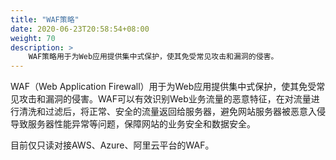 ```yaml
---
title: "WAF策略"
date: 2020-06-23T20:58:54+08:00
weight: 70
description: >
    WAF策略用于为Web应用提供集中式保护，使其免受常见攻击和漏洞的侵害。
---
```


WAF（Web Application Firewall）用于为Web应用提供集中式保护，使其免受常见攻击和漏洞的侵害。WAF可以有效识别Web业务流量的恶意特征，在对流量进行清洗和过滤后，将正常、安全的流量返回给服务器，避免网站服务器被恶意入侵导致服务器性能异常等问题，保障网站的业务安全和数据安全。


目前仅只读对接AWS、Azure、阿里云平台的WAF。